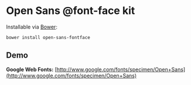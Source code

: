 # Open Sans @font-face kit

Installable via [Bower](http://twitter.github.com/bower/):
```
bower install open-sans-fontface
```

## Demo
__Google Web Fonts:__ [http://www.google.com/fonts/specimen/Open+Sans](http://www.google.com/fonts/specimen/Open+Sans)
